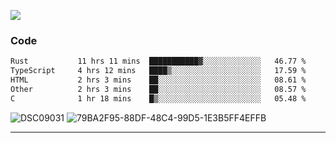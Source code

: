 

![](https://visitor-badge.glitch.me/badge?page_id=jakenherman.jakenherman)

### Code
<!--START_SECTION:waka-->

```txt
Rust           11 hrs 11 mins  ███████████▓░░░░░░░░░░░░░   46.77 %
TypeScript     4 hrs 12 mins   ████▒░░░░░░░░░░░░░░░░░░░░   17.59 %
HTML           2 hrs 3 mins    ██░░░░░░░░░░░░░░░░░░░░░░░   08.61 %
Other          2 hrs 3 mins    ██░░░░░░░░░░░░░░░░░░░░░░░   08.57 %
C              1 hr 18 mins    █▒░░░░░░░░░░░░░░░░░░░░░░░   05.48 %
```

<!--END_SECTION:waka-->



![DSC09031](https://github.com/JakenHerman/JakenHerman/assets/4694843/d0a4f563-5528-4464-9538-0dd479edc7cf)
![79BA2F95-88DF-48C4-99D5-1E3B5FF4EFFB](https://github.com/JakenHerman/JakenHerman/assets/4694843/4bbb0b71-b719-4978-b0c7-b4721bb680bc)


---
